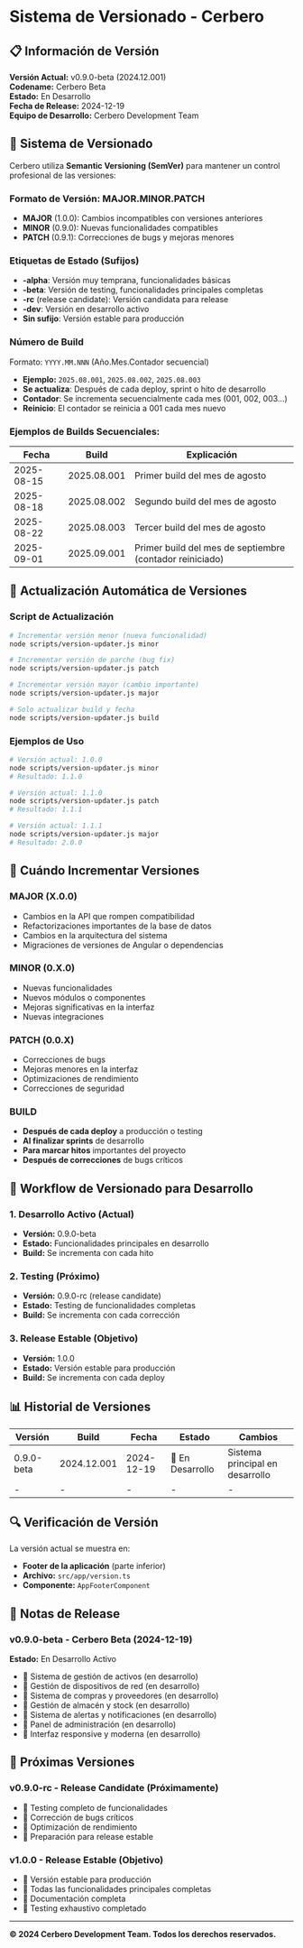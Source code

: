 # Sistema de Versionado - Cerbero

## 📋 Información de Versión

**Versión Actual:** v0.9.0-beta (2024.12.001)  
**Codename:** Cerbero Beta  
**Estado:** En Desarrollo  
**Fecha de Release:** 2024-12-19  
**Equipo de Desarrollo:** Cerbero Development Team  

## 🚀 Sistema de Versionado

Cerbero utiliza **Semantic Versioning (SemVer)** para mantener un control profesional de las versiones:

### **Formato de Versión: MAJOR.MINOR.PATCH**

- **MAJOR** (1.0.0): Cambios incompatibles con versiones anteriores
- **MINOR** (0.9.0): Nuevas funcionalidades compatibles
- **PATCH** (0.9.1): Correcciones de bugs y mejoras menores

### **Etiquetas de Estado (Sufijos)**
- **-alpha**: Versión muy temprana, funcionalidades básicas
- **-beta**: Versión de testing, funcionalidades principales completas
- **-rc** (release candidate): Versión candidata para release
- **-dev**: Versión en desarrollo activo
- **Sin sufijo**: Versión estable para producción

### **Número de Build**

Formato: `YYYY.MM.NNN` (Año.Mes.Contador secuencial)
- **Ejemplo:** `2025.08.001`, `2025.08.002`, `2025.08.003`
- **Se actualiza**: Después de cada deploy, sprint o hito de desarrollo
- **Contador**: Se incrementa secuencialmente cada mes (001, 002, 003...)
- **Reinicio**: El contador se reinicia a 001 cada mes nuevo

### **Ejemplos de Builds Secuenciales:**

| Fecha | Build | Explicación |
|-------|-------|-------------|
| 2025-08-15 | 2025.08.001 | Primer build del mes de agosto |
| 2025-08-18 | 2025.08.002 | Segundo build del mes de agosto |
| 2025-08-22 | 2025.08.003 | Tercer build del mes de agosto |
| 2025-09-01 | 2025.09.001 | Primer build del mes de septiembre (contador reiniciado) |

## 🔧 Actualización Automática de Versiones

### **Script de Actualización**

```bash
# Incrementar versión menor (nueva funcionalidad)
node scripts/version-updater.js minor

# Incrementar versión de parche (bug fix)
node scripts/version-updater.js patch

# Incrementar versión mayor (cambio importante)
node scripts/version-updater.js major

# Solo actualizar build y fecha
node scripts/version-updater.js build
```

### **Ejemplos de Uso**

```bash
# Versión actual: 1.0.0
node scripts/version-updater.js minor
# Resultado: 1.1.0

# Versión actual: 1.1.0
node scripts/version-updater.js patch
# Resultado: 1.1.1

# Versión actual: 1.1.1
node scripts/version-updater.js major
# Resultado: 2.0.0
```

## 📅 Cuándo Incrementar Versiones

### **MAJOR (X.0.0)**
- Cambios en la API que rompen compatibilidad
- Refactorizaciones importantes de la base de datos
- Cambios en la arquitectura del sistema
- Migraciones de versiones de Angular o dependencias

### **MINOR (0.X.0)**
- Nuevas funcionalidades
- Nuevos módulos o componentes
- Mejoras significativas en la interfaz
- Nuevas integraciones

### **PATCH (0.0.X)**
- Correcciones de bugs
- Mejoras menores en la interfaz
- Optimizaciones de rendimiento
- Correcciones de seguridad

### **BUILD**
- **Después de cada deploy** a producción o testing
- **Al finalizar sprints** de desarrollo
- **Para marcar hitos** importantes del proyecto
- **Después de correcciones** de bugs críticos

## 🎯 Workflow de Versionado para Desarrollo

### **1. Desarrollo Activo (Actual)**
- **Versión:** 0.9.0-beta
- **Estado:** Funcionalidades principales en desarrollo
- **Build:** Se incrementa con cada hito

### **2. Testing (Próximo)**
- **Versión:** 0.9.0-rc (release candidate)
- **Estado:** Testing de funcionalidades completas
- **Build:** Se incrementa con cada corrección

### **3. Release Estable (Objetivo)**
- **Versión:** 1.0.0
- **Estado:** Versión estable para producción
- **Build:** Se incrementa con cada deploy

## 📊 Historial de Versiones

| Versión | Build | Fecha | Estado | Cambios |
|---------|-------|-------|--------|---------|
| 0.9.0-beta | 2024.12.001 | 2024-12-19 | 🚧 En Desarrollo | Sistema principal en desarrollo |
| - | - | - | - | - |

## 🔍 Verificación de Versión

La versión actual se muestra en:
- **Footer de la aplicación** (parte inferior)
- **Archivo:** `src/app/version.ts`
- **Componente:** `AppFooterComponent`

## 📝 Notas de Release

### **v0.9.0-beta - Cerbero Beta (2024-12-19)**
**Estado:** En Desarrollo Activo
- 🚧 Sistema de gestión de activos (en desarrollo)
- 🚧 Gestión de dispositivos de red (en desarrollo)
- 🚧 Sistema de compras y proveedores (en desarrollo)
- 🚧 Gestión de almacén y stock (en desarrollo)
- 🚧 Sistema de alertas y notificaciones (en desarrollo)
- 🚧 Panel de administración (en desarrollo)
- 🚧 Interfaz responsive y moderna (en desarrollo)

## 🚀 Próximas Versiones

### **v0.9.0-rc - Release Candidate (Próximamente)**
- 🔄 Testing completo de funcionalidades
- 🔄 Corrección de bugs críticos
- 🔄 Optimización de rendimiento
- 🔄 Preparación para release estable

### **v1.0.0 - Release Estable (Objetivo)**
- 🎉 Versión estable para producción
- 🎉 Todas las funcionalidades principales completas
- 🎉 Documentación completa
- 🎉 Testing exhaustivo completado

---

**© 2024 Cerbero Development Team. Todos los derechos reservados.** 